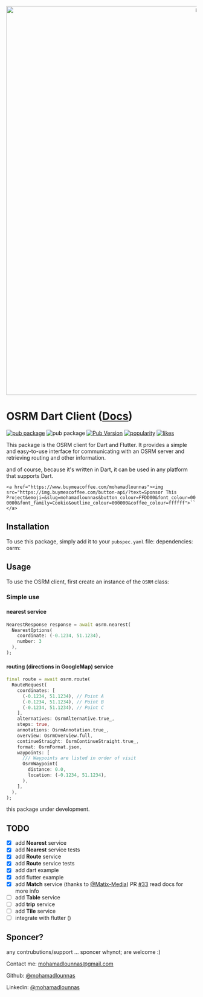 <!-- <center><img width="1026" alt="image" src="https://github.com/edumeet/edumeet-ansible/assets/22839194/9b092913-ddb3-4ded-b35e-ffdf51bba5ea"><a href="https://www.buymeacoffee.com/mohamadlounnas"><img src="https://img.buymeacoffee.com/button-api/?text=Sponcer Project&emoji=&slug=mohamadlounnas&button_colour=FFDD00&font_colour=000000&font_family=Cookie&outline_colour=000000&coffee_colour=ffffff"></a></center> -->

<p align="center">
  <img width="1026" alt="image" src="https://github.com/edumeet/edumeet-ansible/assets/22839194/9b092913-ddb3-4ded-b35e-ffdf51bba5ea">
</p>

# OSRM Dart Client ([Docs](https://pub.dev/documentation/osrm/latest/osrm/osrm-library.html))

[![pub package](https://img.shields.io/pub/v/osrm.svg)](https://pub.dartlang.org/packages/osrm)
![pub package](https://img.shields.io/github/license/physia/kflutter.svg)
[![Pub Version](https://img.shields.io/pub/v/osrm?color=blueviolet)](https://pub.dev/packages/osrm)
[![popularity](https://img.shields.io/pub/popularity/osrm?logo=dart)](https://pub.dev/packages/osrm/score)
[![likes](https://img.shields.io/pub/likes/osrm?logo=dart)](https://pub.dev/packages/osrm/score)

This package is the OSRM client for Dart and Flutter. It provides a simple and easy-to-use interface for communicating with an OSRM server and retrieving routing and other information.

and of course, because it's written in Dart, it can be used in any platform that supports Dart.

`<a href="https://www.buymeacoffee.com/mohamadlounnas"><img src="https://img.buymeacoffee.com/button-api/?text=Sponsor This Project&emoji=&slug=mohamadlounnas&button_colour=FFDD00&font_colour=000000&font_family=Cookie&outline_colour=000000&coffee_colour=ffffff">``</a>`

## Installation

To use this package, simply add it to your `pubspec.yaml` file:
dependencies:
    osrm:

## Usage

To use the OSRM client, first create an instance of the `OSRM` class:

### Simple use

#### nearest service

```dart
NearestResponse response = await osrm.nearest(
  NearestOptions(
    coordinate: (-0.1234, 51.1234),
    number: 3
  ),
);
```

#### routing (directions in GoogleMap) service

```dart
final route = await osrm.route(
  RouteRequest(
    coordinates: [
      (-0.1234, 51.1234), // Point A
      (-0.1234, 51.1234), // Point B
      (-0.1234, 51.1234), // Point C
    ],
    alternatives: OsrmAlternative.true_,
    steps: true,
    annotations: OsrmAnnotation.true_,
    overview: OsrmOverview.full,
    continueStraight: OsrmContinueStraight.true_,
    format: OsrmFormat.json,
    waypoints: [
      /// Waypoints are listed in order of visit
      OsrmWaypoint(
        distance: 0.0,
        location: (-0.1234, 51.1234),
      ),
    ],
  ),
);
```

this package under development.

## TODO

- [X] add **Nearest** service
- [X] add **Nearest** service tests
- [X] add **Route** service
- [X] add **Route** service tests
- [X] add dart example
- [X] add flutter example
- [X] add **Match** service (thanks to [@Matix-Media](https://github.com/Matix-Media)) PR [#33](https://github.com/physia/kflutter/pull/33) read docs for more info
- [ ] add **Table** service
- [ ] add **trip** service
- [ ] add **Tile** service
- [ ] integrate with flutter ()

## Sponcer?

any contrubutions/support ... sponcer whynot; are welcome :)

Contact me: <mohamadlounnas@gmail.com>

Github: [@mohamadlounnas](github.com/mohamadlounnas)

Linkedin: [@mohamadlounnas](https://www.linkedin.com/in/mohamadlounnas/)
